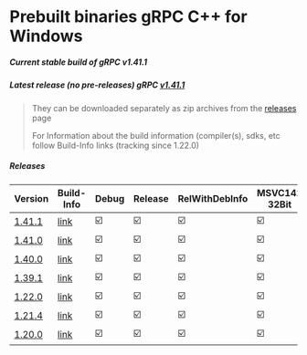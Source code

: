 # Prebuilt binaries gRPC C++ for Windows
##### Current stable build of gRPC v1.41.1
##### Latest release (no pre-releases) gRPC [v1.41.1](https://github.com/grpc/grpc/releases/tag/v1.41.1) 

> They can be downloaded separately as zip archives from the  [releases](https://github.com/thommyho/gRPC_windows/releases) page
> 
> For Information about the build information (compiler(s), sdks, etc follow Build-Info links (tracking since 1.22.0)

##### Releases

| Version | Build-Info | Debug | Release  | RelWithDebInfo | MSVC142 32Bit | MSVC142 64Bit | MSVC141 32 Bit | MSVC141 64 Bit | MSVC140 32 Bit | MSVC140 64 Bit | Example |
|---------|------------|-------|----------|----------------|---------------|---------------|----------------|----------------|----------------|----------------|---------|
| [1.41.1 ](https://github.com/thommyho/gRPC_windows/releases/tag/v1.41.1) | [link](https://github.com/thommyho/gRPC_windows_prebuilt/tree/v1.41.1) | :ballot_box_with_check: | :ballot_box_with_check: | :ballot_box_with_check:              | :ballot_box_with_check:             | :ballot_box_with_check:             | :ballot_box_with_check:              | :ballot_box_with_check:              | :ballot_box_with_check:              | :ballot_box_with_check:              | :ballot_box_with_check:       |
| [1.41.0 ](https://github.com/thommyho/gRPC_windows/releases/tag/v1.41.0) | [link](https://github.com/thommyho/gRPC_windows_prebuilt/tree/v1.41.0) | :ballot_box_with_check: | :ballot_box_with_check: | :ballot_box_with_check:              | :ballot_box_with_check:             | :ballot_box_with_check:             | :ballot_box_with_check:              | :ballot_box_with_check:              | :ballot_box_with_check:              | :ballot_box_with_check:              | :ballot_box_with_check:       |
| [1.40.0 ](https://github.com/thommyho/gRPC_windows/releases/tag/v1.40.0) | [link](https://github.com/thommyho/gRPC_windows_prebuilt/tree/v1.40.0) | :ballot_box_with_check: | :ballot_box_with_check: | :ballot_box_with_check:              | :ballot_box_with_check:             | :ballot_box_with_check:             | :ballot_box_with_check:              | :ballot_box_with_check:              | :ballot_box_with_check:              | :ballot_box_with_check:              | :ballot_box_with_check:       |
| [1.39.1 ](https://github.com/thommyho/gRPC_windows/releases/tag/v1.39.1) | [link](https://github.com/thommyho/gRPC_windows_prebuilt/tree/v1.39.1) | :ballot_box_with_check: | :ballot_box_with_check: | :ballot_box_with_check:              | :ballot_box_with_check:             | :ballot_box_with_check:             | :ballot_box_with_check:              | :ballot_box_with_check:              | :ballot_box_with_check:              | :ballot_box_with_check:              | :ballot_box_with_check:       |
| [1.22.0 ](https://github.com/thommyho/gRPC_windows/releases/tag/v1.22.0) | [link](https://github.com/thommyho/gRPC_windows_prebuilt/tree/v1.22.0) | :ballot_box_with_check: | :ballot_box_with_check: | :ballot_box_with_check:              | :ballot_box_with_check:             | :ballot_box_with_check:             | :ballot_box_with_check:              | :ballot_box_with_check:              | :ballot_box_with_check:              | :ballot_box_with_check:              | :ballot_box_with_check:       |
| [1.21.4 ](https://github.com/thommyho/gRPC_windows/releases/tag/v1.21.4) | [link](https://github.com/thommyho/gRPC_windows_prebuilt/tree/v1.21.4) | :ballot_box_with_check: | :ballot_box_with_check: | :ballot_box_with_check:              | :ballot_box_with_check:             | :ballot_box_with_check:             | :ballot_box_with_check:              | :ballot_box_with_check:              | :ballot_box_with_check:              | :ballot_box_with_check:              | :ballot_box_with_check:       |
| [1.20.0 ](https://github.com/thommyho/gRPC_windows/releases/tag/v1.20.0) | [link](https://github.com/thommyho/gRPC_windows_prebuilt/tree/v1.20.0) | :ballot_box_with_check: | :ballot_box_with_check: | :ballot_box_with_check:              | :ballot_box_with_check:             | :ballot_box_with_check:             | :ballot_box_with_check:              | :ballot_box_with_check:              | :ballot_box_with_check:              | :ballot_box_with_check:              | :ballot_box_with_check:       |




